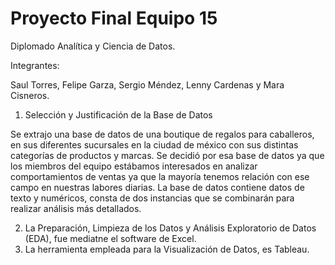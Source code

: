 # Proyecto Final Equipo 15
Diplomado Analítica y Ciencia de Datos.

Integrantes: 

Saul Torres, Felipe Garza, Sergio Méndez, Lenny Cardenas y Mara Cisneros.

              
1. Selección y Justificación de la Base de Datos

  Se extrajo una base de datos de una boutique de regalos para caballeros, en sus diferentes sucursales en la ciudad de méxico con sus distintas categorías de productos y marcas.
  Se decidió por esa base de datos ya que los miembros del equipo estábamos interesados en analizar comportamientos de ventas ya que la mayoría tenemos relación con ese campo en nuestras
labores diarias.
  La base de datos contiene datos de texto y numéricos, consta de dos instancias que se combinarán para realizar análisis más detallados.

2. La Preparación, Limpieza de los Datos y Análisis Exploratorio de Datos (EDA), fue mediatne el software de Excel.
3. La herramienta empleada para la Visualización de Datos, es Tableau.
 
